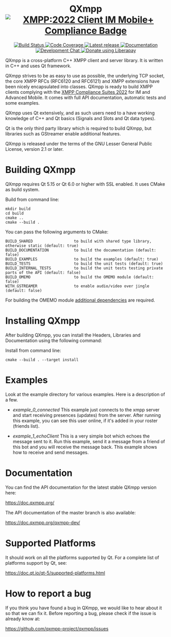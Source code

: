 <!--
SPDX-FileCopyrightText: 2009 Manjeet Dahiya <manjeetdahiya@gmail.com>

SPDX-License-Identifier: CC0-1.0
-->

<h1 align="center">
    QXmpp
    <a href="https://xmpp.org/extensions/xep-0459.html">
        <img alt="XMPP:2022 Client IM Mobile+ Compliance Badge" src="https://img.shields.io/badge/XMPP%3A2022%20Client-Core%20IM%20Mobile%2B-green">
    </a>
</h1>

<p align="center">
    <a href="https://github.com/qxmpp-project/qxmpp/actions">
        <img alt="Build Status" src="https://github.com/qxmpp-project/qxmpp/workflows/tests/badge.svg">
    </a>
    <a href="https://codecov.io/gh/qxmpp-project/qxmpp">
        <img alt="Code Coverage" src="https://img.shields.io/codecov/c/github/qxmpp-project/qxmpp.svg">
    </a>
    <a href="https://github.com/qxmpp-project/qxmpp/releases/latest">
        <img alt="Latest release" src="https://img.shields.io/github/v/release/qxmpp-project/qxmpp">
    </a>
    <a href="https://doc.qxmpp.org/">
        <img alt="Documentation" src="https://img.shields.io/website?down_message=offline&label=documentation&up_message=online&url=https%3A%2F%2Fdoc.qxmpp.org%2F">
    </a>
    <a href="xmpp:qxmpp@muc.kaidan.im?join">
        <img alt="Development Chat" src="https://search.jabbercat.org/api/1.0/badge?address=qxmpp@muc.kaidan.im">
    </a>
    <a href="https://liberapay.com/QXmpp/donate">
        <img alt="Donate using Liberapay" src="https://img.shields.io/liberapay/patrons/QXmpp.svg?logo=liberapay">
    </a>
</p>

QXmpp is a cross-platform C++ XMPP client and server library. It is written
in C++ and uses Qt framework.

QXmpp strives to be as easy to use as possible, the underlying TCP socket, the
core XMPP RFCs (RFC6120 and RFC6121) and XMPP extensions have been nicely
encapsulated into classes. QXmpp is ready to build XMPP clients complying with
the [XMPP Compliance Suites 2022][xmpp-compliance] for IM and Advanced Mobile.
It comes with full API documentation, automatic tests and some examples.

QXmpp uses Qt extensively, and as such users need to a have working knowledge of
C++ and Qt basics (Signals and Slots and Qt data types).

Qt is the only third party library which is required to build QXmpp, but
libraries such as GStreamer enable additional features.

QXmpp is released under the terms of the GNU Lesser General Public License,
version 2.1 or later.

Building QXmpp
==============

QXmpp requires Qt 5.15 or Qt 6.0 or higher with SSL enabled.
It uses CMake as build system.

Build from command line:

    mkdir build
    cd build
    cmake ..
    cmake --build .

You can pass the following arguments to CMake:

    BUILD_SHARED                  to build with shared type library, otherwise static (default: true)
    BUILD_DOCUMENTATION           to build the documentation (default: false)
    BUILD_EXAMPLES                to build the examples (default: true)
    BUILD_TESTS                   to build the unit tests (default: true)
    BUILD_INTERNAL_TESTS          to build the unit tests testing private parts of the API (default: false)
    BUILD_OMEMO                   to build the OMEMO module (default: false)
    WITH_GSTREAMER                to enable audio/video over jingle (default: false)

For building the OMEMO module [additional dependencies](src/omemo/README.md)
are required.

Installing QXmpp
================

After building QXmpp, you can install the Headers, Libraries
and Documentation using the following command:

Install from command line:

    cmake --build . --target install

Examples
========

Look at the example directory for various examples. Here is a description of
a few.

* *example_0_connected*
This example just connects to the xmpp server and start receiving presences
(updates) from the server. After running this example, you can see this user
online, if it's added in your roster (friends list).

* *example_1_echoClient*
This is a very simple bot which echoes the message sent to it. Run this
example, send it a message from a friend of this bot and you will
receive the message back. This example shows how to receive and send messages.

Documentation
=============

You can find the API documentation for the latest stable QXmpp version here:

https://doc.qxmpp.org/

The API documentation of the master branch is also available:

https://doc.qxmpp.org/qxmpp-dev/

Supported Platforms
===================

It should work on all the platforms supported by Qt. For a complete list of
platforms support by Qt, see:

https://doc.qt.io/qt-5/supported-platforms.html

How to report a bug
===================

If you think you have found a bug in QXmpp, we would like to hear about
it so that we can fix it. Before reporting a bug, please check if the issue
is already know at:

https://github.com/qxmpp-project/qxmpp/issues

[xmpp-compliance]: https://xmpp.org/extensions/xep-0459.html
